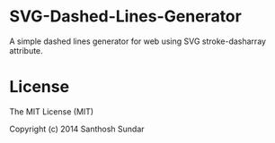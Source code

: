 # SVG-Dashed-Lines-Generator
A simple dashed lines generator for web using SVG stroke-dasharray attribute.

License
===================
The MIT License (MIT)

Copyright (c) 2014 Santhosh Sundar
